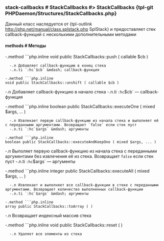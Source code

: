 ### stack-callbacks # StackCallbacks #> StackCallbacks {tpl-git PHPDaemon/Structures/StackCallbacks.php}

Данный класс наследуется от {tpl-outlink http://php.net/manual/class.splstack.php SplStack} и предоставляет стек callback-функций с несколькими дополнительными методами

#### methods # Методы

 -.method ```php.inline
 void public StackCallbacks::push ( callable $cb )
 ```
   -.n Добавляет callback-функцию в конец стека
   -.n.ti `:hc`$cb` &mdash; callback-функция

 -.method ```php.inline
 void public StackCallbacks::unshift ( callable $cb )
 ```
   -.n Добавляет callback-функцию в начало стека
   -.n.ti `:hc`$cb` &mdash; callback-функция

 -.method ```php.inline
 boolean public StackCallbacks::executeOne ( mixed $args, ... )
 ```
   -.n Извлекает первую callback-функцию из начала стека и выполняет её с переданными аргументами. Возвращает `false` если стек пуст
   -.n.ti `:hc`$args` &mdash; аргументы

 -.method ```php.inline
 boolean public StackCallbacks::executeAndKeepOne ( mixed $args, ... )
 ```
   -.n Выполяет первую callback-функцию из начала стека с переданными аргументами без извлечения её из стека. Возвращает `false` если стек пуст
   -.n.ti `:hc`$args` &mdash; аргументы

 -.method ```php.inline
 integer public StackCallbacks::executeAll ( mixed $args, ... )
 ```
   -.n Извлекает и выполняет все callback-функции в стеке с переданными аргументами. Возвращает количество выполненных callback-функции
   -.n.ti `:hc`$args` &mdash; аргументы

 -.method ```php.inline
 array public StackCallbacks::toArray ( )
 ```
   -.n Возвращает индексный массив стека

 -.method ```php.inline
 void public StackCallbacks::reset ( )
 ```
   -.n Удаляет все элементы из стека
